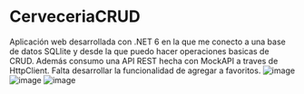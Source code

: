 # CerveceriaCRUD
Aplicación web desarrollada con .NET 6 en la que  me conecto a  una base de datos SQLlite y desde la que puedo hacer operaciones basicas de CRUD. Además consumo una API REST hecha con MockAPI a traves de HttpClient. Falta desarrollar la funcionalidad de agregar a favoritos. 
![image](https://github.com/luciogarcia02/CerveceriaCRUD/assets/101953497/24511696-f448-4fa8-bd45-03000ff92202)
![image](https://github.com/luciogarcia02/CerveceriaCRUD/assets/101953497/d8fc25a4-ea6b-4fea-b37c-ba5e5332d0c4)
![image](https://github.com/luciogarcia02/CerveceriaCRUD/assets/101953497/93548404-d721-4fe9-86eb-93672dcdea14)

